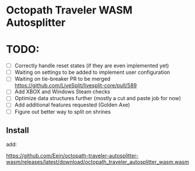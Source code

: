 # Octopath Traveler WASM Autosplitter

# TODO:
- [ ] Correctly handle reset states (if they are even implemented yet)
- [ ] Waiting on settings to be added to implement user configuration
- [ ] Waiting on tie-breaker PR to be merged https://github.com/LiveSplit/livesplit-core/pull/589
- [ ] Add XBOX and Windows Steam checks
- [ ] Optimize data structures further (mostly a cut and paste job for now)
- [ ] Add additional features requested (Golden Axe)
- [ ] Figure out better way to split on shrines

## Install

add:

https://github.com/Eein/octopath-traveler-autosplitter-wasm/releases/latest/download/octopath_traveler_autosplitter_wasm.wasm
